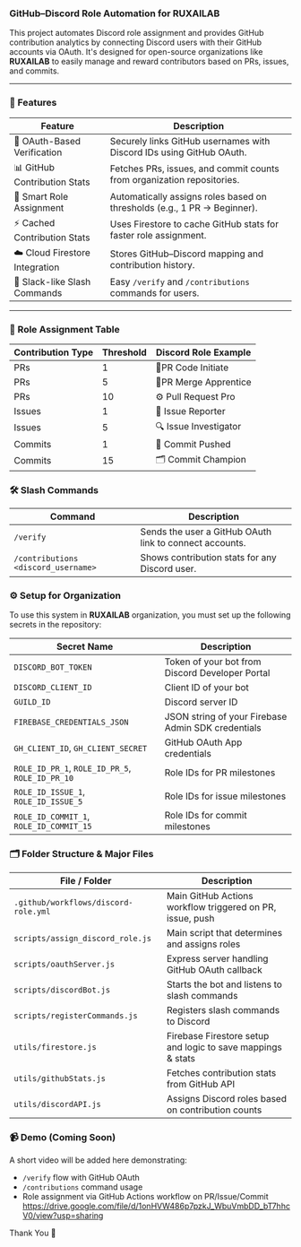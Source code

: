 ### GitHub–Discord Role Automation for RUXAILAB

This project automates Discord role assignment and provides GitHub contribution analytics by connecting Discord users with their GitHub accounts via OAuth. It's designed for open-source organizations like **RUXAILAB** to easily manage and reward contributors based on PRs, issues, and commits.

---
### 🚀 Features

| Feature                    | Description                                                                 |
|---------------------------|-----------------------------------------------------------------------------|
| 🔐 OAuth-Based Verification | Securely links GitHub usernames with Discord IDs using GitHub OAuth.        |
| 📊 GitHub Contribution Stats | Fetches PRs, issues, and commit counts from organization repositories.      |
| 🧠 Smart Role Assignment     | Automatically assigns roles based on thresholds (e.g., 1 PR → Beginner).     |
| ⚡ Cached Contribution Stats | Uses Firestore to cache GitHub stats for faster role assignment.            |
| ☁️ Cloud Firestore Integration | Stores GitHub–Discord mapping and contribution history.                    |
| 🧾 Slack-like Slash Commands | Easy `/verify` and `/contributions` commands for users.                     |

---

### 📌 Role Assignment Table

| Contribution Type | Threshold | Discord Role Example     |
|-------------------|-----------|---------------------------|
| PRs               | 1         | 🔧PR  Code Initiate       |
| PRs               | 5         | 🔩PR Merge Apprentice     |
| PRs               | 10        | ⚙️ Pull Request Pro       |
| Issues            | 1         | 🧐 Issue Reporter         |
| Issues            | 5         | 🔍 Issue Investigator     |
| Commits           | 1         | 🔁 Commit Pushed          |
| Commits           | 15        | 🗂️ Commit Champion        |


### 🛠 Slash Commands

| Command                                | Description                                                   |
|----------------------------------------|---------------------------------------------------------------|
| `/verify`                              | Sends the user a GitHub OAuth link to connect accounts.       |
| `/contributions <discord_username>`    | Shows contribution stats for any Discord user.                |

### ⚙️ Setup for Organization

To use this system in **RUXAILAB** organization, you must set up the following secrets in the repository:

| Secret Name                  | Description                                                              |
|-----------------------------|--------------------------------------------------------------------------|
| `DISCORD_BOT_TOKEN`         | Token of your bot from Discord Developer Portal                          |
| `DISCORD_CLIENT_ID`         | Client ID of your bot                                                    |
| `GUILD_ID`                  | Discord server ID                                                        |
| `FIREBASE_CREDENTIALS_JSON` | JSON string of your Firebase Admin SDK credentials                       |
| `GH_CLIENT_ID`, `GH_CLIENT_SECRET` | GitHub OAuth App credentials                                      |
| `ROLE_ID_PR_1`, `ROLE_ID_PR_5`, `ROLE_ID_PR_10`         | Role IDs for PR milestones                    |
| `ROLE_ID_ISSUE_1`, `ROLE_ID_ISSUE_5`                   | Role IDs for issue milestones                |
| `ROLE_ID_COMMIT_1`, `ROLE_ID_COMMIT_15`               | Role IDs for commit milestones               |

### 🗂 Folder Structure & Major Files

| File / Folder                            | Description                                                             |
|------------------------------------------|-------------------------------------------------------------------------|
| `.github/workflows/discord-role.yml`     | Main GitHub Actions workflow triggered on PR, issue, push              |
| `scripts/assign_discord_role.js`         | Main script that determines and assigns roles                          |
| `scripts/oauthServer.js`                 | Express server handling GitHub OAuth callback                          |
| `scripts/discordBot.js`                  | Starts the bot and listens to slash commands                           |
| `scripts/registerCommands.js`            | Registers slash commands to Discord                                    |
| `utils/firestore.js`                     | Firebase Firestore setup and logic to save mappings & stats            |
| `utils/githubStats.js`                   | Fetches contribution stats from GitHub API                             |
| `utils/discordAPI.js`                    | Assigns Discord roles based on contribution counts                     |


### 📹 Demo (Coming Soon)

A short video will be added here demonstrating:

- `/verify` flow with GitHub OAuth
- `/contributions` command usage
- Role assignment via GitHub Actions workflow on PR/Issue/Commit
https://drive.google.com/file/d/1onHVW486p7pzkJ_WbuVmbDD_bT7hhcV0/view?usp=sharing


Thank You 🙏


